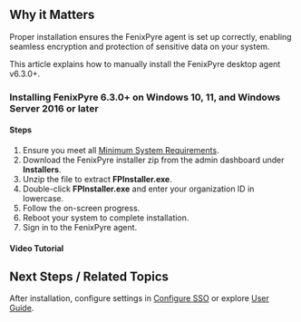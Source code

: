 
## Why it Matters
Proper installation ensures the FenixPyre agent is set up correctly, enabling seamless encryption and protection of sensitive data on your system.

This article explains how to manually install the FenixPyre desktop agent v6.3.0+.

### Installing FenixPyre 6.3.0+ on Windows 10, 11, and Windows Server 2016 or later

#### Steps

1. Ensure you meet all [Minimum System Requirements](/03-setup-&-installation/prerequisites).
2. Download the FenixPyre installer zip from the admin dashboard under **Installers**.
3. Unzip the file to extract **FPInstaller.exe**.
4. Double-click **FPInstaller.exe** and enter your organization ID in lowercase.
5. Follow the on-screen progress.
6. Reboot your system to complete installation.
7. Sign in to the FenixPyre agent.

#### Video Tutorial

<!-- VIDEO:   ./media/03-setup-&-installation/gui-installation/tutorial.mp4 | Alt: Video guide for FenixPyre GUI installation | Duration: 120s -->

## Next Steps / Related Topics
After installation, configure settings in [Configure SSO](/03-setup-&-installation/configure-sso) or explore [User Guide](/05-user-guide/index).